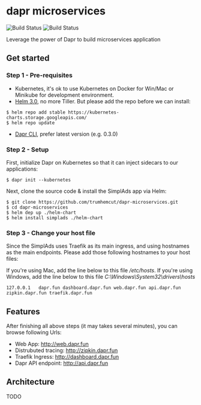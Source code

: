 # dapr microservices

![Build Status](https://github.com/trumhemcut/dapr-microservices/workflows/simplads-api/badge.svg) ![Build Status](https://github.com/trumhemcut/dapr-microservices/workflows/simplads-vue/badge.svg)

Leverage the power of Dapr to build microservices application

## Get started

### Step 1 - Pre-requisites

- Kubernetes, it's ok to use Kubernetes on Docker for Win/Mac or Minikube for development environment.
- [Helm 3.0](https://github.com/helm/helm/releases), no more Tiller. But please add the repo before we can install:

```
$ helm repo add stable https://kubernetes-charts.storage.googleapis.com/
$ helm repo update
```

- [Dapr CLI](https://github.com/dapr/cli), prefer latest version (e.g. 0.3.0)

### Step 2 - Setup

First, initialize Dapr on Kubernetes so that it can inject sidecars to our applications:

```
$ dapr init --kubernetes
```

Next, clone the source code & install the SimplAds app via Helm:

```
$ git clone https://github.com/trumhemcut/dapr-microservices.git
$ cd dapr-microservices
$ helm dep up ./helm-chart
$ helm install simplads ./helm-chart

```

### Step 3 - Change your host file

Since the SimplAds uses Traefik as its main ingress, and using hostnames as the main endpoints. Please add those following hostnames to your host files:

If you're using Mac, add the line below to this file _/etc/hosts_. If you're using Windows, add the line below to this file _C:\Windows\System32\drivers\hosts_

```
127.0.0.1   dapr.fun dashboard.dapr.fun web.dapr.fun api.dapr.fun zipkin.dapr.fun traefik.dapr.fun
```

## Features

After finishing all above steps (it may takes several minutes), you can browse following Urls:

- Web App: http://web.dapr.fun
- Distrubuted tracing: http://zipkin.dapr.fun
- Traefik Ingress: http://dashboard.dapr.fun
- Dapr API endpoint: http://api.dapr.fun

## Architecture

TODO
